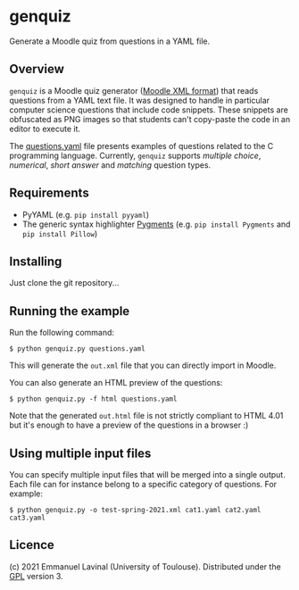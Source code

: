 # genquiz
Generate a Moodle quiz from questions in a YAML file.

## Overview
`genquiz` is a Moodle quiz generator ([Moodle XML format](https://docs.moodle.org/310/en/Moodle_XML_format)) that reads questions from a YAML text file. It was designed to handle in particular computer science questions that include code snippets. These snippets are obfuscated as PNG images so that students can't copy-paste the code in an editor to execute it.

The [questions.yaml](./questions.yaml) file presents examples of questions related to the C programming language. Currently, `genquiz` supports _multiple choice_, _numerical_, _short answer_ and _matching_ question types.

## Requirements
- PyYAML (e.g. `pip install pyyaml`)
- The generic syntax highlighter [Pygments](https://pygments.org/) (e.g. `pip install Pygments` and `pip install Pillow`)

## Installing
Just clone the git repository...

## Running the example
Run the following command:

    $ python genquiz.py questions.yaml

This will generate the `out.xml` file that you can directly import in Moodle.

You can also generate an HTML preview of the questions:

    $ python genquiz.py -f html questions.yaml

Note that the generated `out.html` file is not strictly compliant to HTML 4.01 but it's enough to have a preview of the questions in a browser :)

## Using multiple input files
You can specify multiple input files that will be merged into a single output.
Each file can for instance belong to a specific category of questions.
For example:

    $ python genquiz.py -o test-spring-2021.xml cat1.yaml cat2.yaml cat3.yaml

## Licence

(c) 2021 Emmanuel Lavinal (University of Toulouse).
Distributed under the [GPL](http://www.gnu.org/copyleft/gpl.html "GNU General Public License") version 3.
